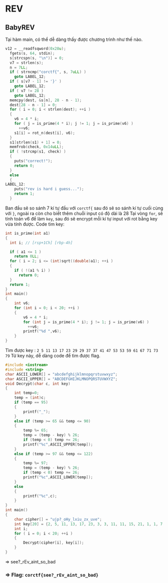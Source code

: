 # REV

## BabyREV
Tại hàm main, có thể dễ dàng thấy được chương trình như thế nào.
```c
v12 = __readfsqword(0x28u);
  fgets(s, 64, stdin);
  s[strcspn(s, "\n")] = 0;
  v7 = strlen(s);
  n = 7LL;
  if ( strncmp("corctf{", s, 7uLL) )
    goto LABEL_12;
  if ( s[v7 - 1] != '}' )
    goto LABEL_12;
  if ( v7 != 28 )
    goto LABEL_12;
  memcpy(dest, &s[n], 28 - n - 1);
  dest[28 - n - 1] = 0;
  for ( i = 0; i < strlen(dest); ++i )
  {
    v6 = 4 * i;
    for ( j = is_prime(4 * i); j != 1; j = is_prime(v6) )
      ++v6;
    s1[i] = rot_n(dest[i], v6);
  }
  s1[strlen(s1) + 1] = 0;
  memfrob(check, 0x14uLL);
  if ( !strcmp(s1, check) )
  {
    puts("correct!");
    return 0;
  }
  else
  {
LABEL_12:
    puts("rev is hard i guess...");
    return 1;
  }
```
Ban đầu sẽ so sánh 7 kí tự đầu với `corctf{` sau đó sẽ so sánh kí tự cuối cùng với `}`, ngoài ra còn cho biết thêm chuỗi input có độ dài là 28
Tại vòng `for`, sẽ tính toán v6 để làm `key`, sau đó sẽ encrypt mỗi kí tự input với rot bằng key vừa tính được.
Code tìm key:
```c
int is_prime(int a1)
{
  int i; // [rsp+1Ch] [rbp-4h]

  if ( a1 <= 1 )
    return 0LL;
  for ( i = 2; i <= (int)sqrt((double)a1); ++i )
  {
    if ( !(a1 % i) )
      return 0;
  }
  return 1;
}
int main()
{
  	int v6;
  	for (int i = 0; i < 20; ++i )
  	{
	    v6 = 4 * i;
	    for (int j = is_prime(4 * i); j != 1; j = is_prime(v6) )
	      ++v6;
	    printf("%d ",v6);
    }
}
```
Tìm được key : `2 5 11 13 17 23 29 29 37 37 41 47 53 53 59 61 67 71 73 79`
Từ key này, dễ dàng code để tìm được flag.
```c
#include <iostream>
#include <string>
char ASCII_LOWER[] = "abcdefghijklmnopqrstuvwxyz";
char ASCII_UPPER[] = "ABCDEFGHIJKLMNOPQRSTUVWXYZ";
void Decrypt(char c, int key)
{
	int temp=0;
	temp = (int)c;
	if (temp == 95)
	{
		printf("_");
	}
	else if (temp >= 65 && temp <= 90)
	{
		temp %= 65;
		temp = (temp - key) % 26;
		if (temp < 0) temp += 26; 
		printf("%c",ASCII_UPPER[temp]);
	}
	else if (temp >= 97 && temp <= 122)
	{
		temp %= 97;
		temp = (temp - key) % 26;
		if (temp < 0) temp += 26; 
		printf("%c",ASCII_LOWER[temp]);
	}
	else
	{
		printf("%c",c);
	}
}
int main()
{
	char cipher[] = "ujp?_oHy_lxiu_zx_uve";
	int key[20] = {2, 5, 11, 13, 17, 23, 3, 3, 11, 11, 15, 21, 1, 1, 7, 9, 15, 19, 21, 1};
	int i;
	for ( i = 0; i < 20; ++i )
  	{
    	Decrypt(cipher[i], key[i]);
  	}
}
```
=> see?_rEv_aint_so_bad
### => Flag: `corctf{see?_rEv_aint_so_bad}`
